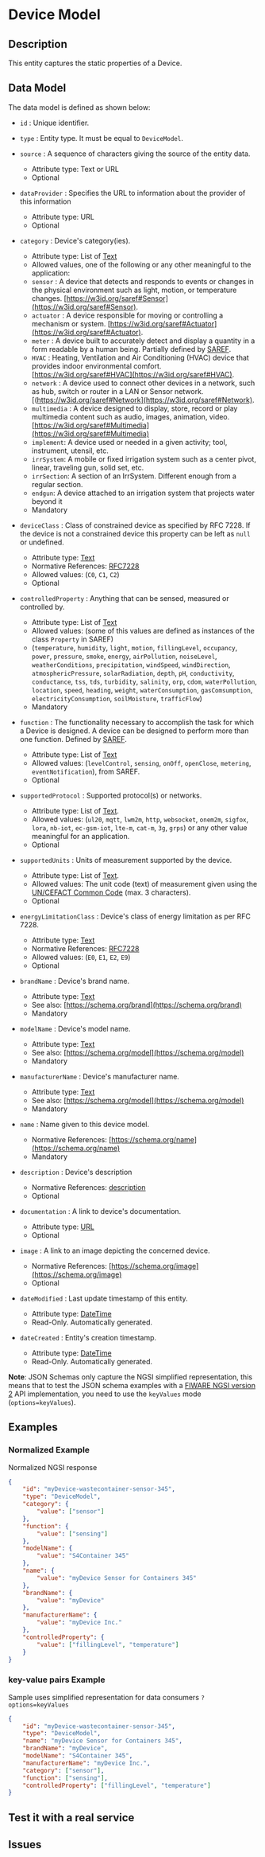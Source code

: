 # Device Model

## Description

This entity captures the static properties of a Device.

## Data Model

The data model is defined as shown below:

-   `id` : Unique identifier.

-   `type` : Entity type. It must be equal to `DeviceModel`.

-   `source` : A sequence of characters giving the source of the entity data.

    -   Attribute type: Text or URL
    -   Optional

-   `dataProvider` : Specifies the URL to information about the provider of this
    information

    -   Attribute type: URL
    -   Optional

-   `category` : Device's category(ies).

    -   Attribute type: List of [Text](https://schema.org/Text)
    -   Allowed values, one of the following or any other meaningful to the
        application:
    -   `sensor` : A device that detects and responds to events or changes in
        the physical environment such as light, motion, or temperature changes.
        [https://w3id.org/saref#Sensor](https://w3id.org/saref#Sensor).
    -   `actuator` : A device responsible for moving or controlling a mechanism
        or system.
        [https://w3id.org/saref#Actuator](https://w3id.org/saref#Actuator).
    -   `meter` : A device built to accurately detect and display a quantity in
        a form readable by a human being. Partially defined by
        [SAREF](https://w3id.org/saref#Meter).
    -   `HVAC` : Heating, Ventilation and Air Conditioning (HVAC) device that
        provides indoor environmental comfort.
        [https://w3id.org/saref#HVAC](https://w3id.org/saref#HVAC).
    -   `network` : A device used to connect other devices in a network, such as
        hub, switch or router in a LAN or Sensor network.
        [(https://w3id.org/saref#Network](https://w3id.org/saref#Network).
    -   `multimedia` : A device designed to display, store, record or play
        multimedia content such as audio, images, animation, video.
        [https://w3id.org/saref#Multimedia](https://w3id.org/saref#Multimedia)
    -   `implement`: A device used or needed in a given activity; tool, instrument, utensil, etc.
    -   `irrSystem`: A mobile or fixed irrigation system such as a center pivot, linear,
         traveling gun, solid set, etc.
    -   `irrSection`: A section of an IrrSystem. Different enough from a regular section.
    -   `endgun`: A device attached to an irrigation system that projects water beyond it
    -   Mandatory

-   `deviceClass` : Class of constrained device as specified by RFC 7228. If the
    device is not a constrained device this property can be left as `null` or
    undefined.

    -   Attribute type: [Text](https://schema.org/Text)
    -   Normative References:
        [RFC7228](https://tools.ietf.org/html/rfc7228#section-3)
    -   Allowed values: (`C0`, `C1`, `C2`)
    -   Optional

-   `controlledProperty` : Anything that can be sensed, measured or controlled
    by.

    -   Attribute type: List of [Text](https://schema.org/Text)
    -   Allowed values: (some of this values are defined as instances of the
        class `Property` in SAREF)
    -   (`temperature`, `humidity`, `light`, `motion`, `fillingLevel`,
        `occupancy`, `power`, `pressure`, `smoke`, `energy`, `airPollution`,
        `noiseLevel`, `weatherConditions`, `precipitation`, `windSpeed`,
        `windDirection`, `atmosphericPressure`, `solarRadiation`, `depth`, `pH`,
        `conductivity`, `conductance`, `tss`, `tds`, `turbidity`, `salinity`,
        `orp`, `cdom`, `waterPollution`, `location`, `speed`, `heading`,
        `weight`, `waterConsumption`, `gasComsumption`,
        `electricityConsumption`, `soilMoisture`, `trafficFlow`)
    -   Mandatory

-   `function` : The functionality necessary to accomplish the task for which a
    Device is designed. A device can be designed to perform more than one
    function. Defined by [SAREF](https://w3id.org/saref#Function).

    -   Attribute type: List of [Text](https://schema.org/Text)
    -   Allowed values: (`levelControl`, `sensing`, `onOff`, `openClose`,
        `metering`, `eventNotification`), from SAREF.
    -   Optional

-   `supportedProtocol` : Supported protocol(s) or networks.

    -   Attribute type: List of [Text](https://schema.org/Text).
    -   Allowed values: (`ul20`, `mqtt`, `lwm2m`, `http`, `websocket`, `onem2m`,
        `sigfox`, `lora`, `nb-iot`, `ec-gsm-iot`, `lte-m`, `cat-m`, `3g`,
        `grps`) or any other value meaningful for an application.
    -   Optional

-   `supportedUnits` : Units of measurement supported by the device.

    -   Attribute type: List of [Text](https://schema.org/Text).
    -   Allowed values: The unit code (text) of measurement given using the
        [UN/CEFACT Common Code](http://wiki.goodrelations-vocabulary.org/Documentation/UN/CEFACT_Common_Codes)
        (max. 3 characters).
    -   Optional

-   `energyLimitationClass` : Device's class of energy limitation as per
    RFC 7228.

    -   Attribute type: [Text](https://schema.org/Text)
    -   Normative References:
        [RFC7228](https://tools.ietf.org/html/rfc7228#page-11)
    -   Allowed values: (`E0`, `E1`, `E2`, `E9`)
    -   Optional

-   `brandName` : Device's brand name.

    -   Attribute type: [Text](https://schema.org/Text)
    -   See also: [https://schema.org/brand](https://schema.org/brand)
    -   Mandatory

-   `modelName` : Device's model name.

    -   Attribute type: [Text](https://schema.org/Text)
    -   See also: [https://schema.org/model](https://schema.org/model)
    -   Mandatory

-   `manufacturerName` : Device's manufacturer name.

    -   Attribute type: [Text](https://schema.org/Text)
    -   See also: [https://schema.org/model](https://schema.org/model)
    -   Mandatory

-   `name` : Name given to this device model.

    -   Normative References: [https://schema.org/name](https://schema.org/name)
    -   Mandatory

-   `description` : Device's description

    -   Normative References: [description](https://schema.org/description)
    -   Optional

-   `documentation` : A link to device's documentation.

    -   Attribute type: [URL](https://schema.org/URL)
    -   Optional

-   `image` : A link to an image depicting the concerned device.

    -   Normative References:
        [https://schema.org/image](https://schema.org/image)
    -   Optional

-   `dateModified` : Last update timestamp of this entity.

    -   Attribute type: [DateTime](https://schema.org/DateTime)
    -   Read-Only. Automatically generated.

-   `dateCreated` : Entity's creation timestamp.
    -   Attribute type: [DateTime](https://schema.org/DateTime)
    -   Read-Only. Automatically generated.

**Note**: JSON Schemas only capture the NGSI simplified representation, this
means that to test the JSON schema examples with a
[FIWARE NGSI version 2](http://fiware.github.io/specifications/ngsiv2/stable)
API implementation, you need to use the `keyValues` mode (`options=keyValues`).

## Examples

### Normalized Example

Normalized NGSI response

```json
{
    "id": "myDevice-wastecontainer-sensor-345",
    "type": "DeviceModel",
    "category": {
        "value": ["sensor"]
    },
    "function": {
        "value": ["sensing"]
    },
    "modelName": {
        "value": "S4Container 345"
    },
    "name": {
        "value": "myDevice Sensor for Containers 345"
    },
    "brandName": {
        "value": "myDevice"
    },
    "manufacturerName": {
        "value": "myDevice Inc."
    },
    "controlledProperty": {
        "value": ["fillingLevel", "temperature"]
    }
}
```

### key-value pairs Example

Sample uses simplified representation for data consumers `?options=keyValues`

```json
{
    "id": "myDevice-wastecontainer-sensor-345",
    "type": "DeviceModel",
    "name": "myDevice Sensor for Containers 345",
    "brandName": "myDevice",
    "modelName": "S4Container 345",
    "manufacturerName": "myDevice Inc.",
    "category": ["sensor"],
    "function": ["sensing"],
    "controlledProperty": ["fillingLevel", "temperature"]
}
```

## Test it with a real service

## Issues
